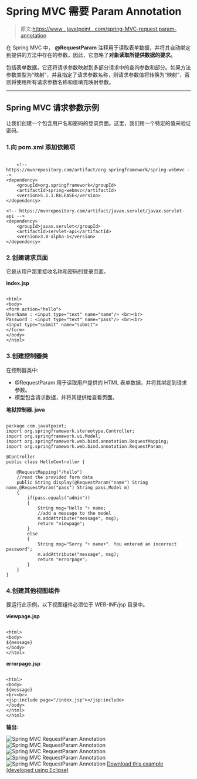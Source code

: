 # Spring MVC 需要 Param Annotation

> 原文:[https://www . javatpoint . com/spring-MVC-request param-annotation](https://www.javatpoint.com/spring-mvc-requestparam-annotation)

在 Spring MVC 中， **@RequestParam** 注释用于读取表单数据，并将其自动绑定到提供的方法中存在的参数。因此，它忽略了**对象读取所提供数据的要求。**

包括表单数据，它还将请求参数映射到多部分请求中的查询参数和部分。如果方法参数类型为“映射”，并且指定了请求参数名称，则请求参数值将转换为“映射”，否则将使用所有请求参数名称和值填充映射参数。

* * *

## Spring MVC 请求参数示例

让我们创建一个包含用户名和密码的登录页面。这里，我们用一个特定的值来验证密码。

### 1.向 pom.xml 添加依赖项

```

    <!-- https://mvnrepository.com/artifact/org.springframework/spring-webmvc -->
<dependency>
    <groupId>org.springframework</groupId>
    <artifactId>spring-webmvc</artifactId>
    <version>5.1.1.RELEASE</version>
</dependency>

<!-- https://mvnrepository.com/artifact/javax.servlet/javax.servlet-api -->
<dependency>  
    <groupId>javax.servlet</groupId>  
    <artifactId>servlet-api</artifactId>  
    <version>3.0-alpha-1</version>  
</dependency>

```

### 2.创建请求页面

它是从用户那里接收名称和密码的登录页面。

**index.jsp**

```

<html>
<body>
<form action="hello">
UserName : <input type="text" name="name"/> <br><br> 
Password : <input type="text" name="pass"/> <br><br> 
<input type="submit" name="submit">
</form>
</body>
</html>

```

### 3.创建控制器类

在控制器类中:

*   @RequestParam 用于读取用户提供的 HTML 表单数据，并将其绑定到请求参数。
*   模型包含请求数据，并将其提供给查看页面。

**地狱控制器. java**

```

package com.javatpoint;
import org.springframework.stereotype.Controller;
import org.springframework.ui.Model;
import org.springframework.web.bind.annotation.RequestMapping;
import org.springframework.web.bind.annotation.RequestParam;

@Controller
public class HelloController {

	@RequestMapping("/hello")
	//read the provided form data
	public String display(@RequestParam("name") String name,@RequestParam("pass") String pass,Model m)
	{
		if(pass.equals("admin"))
		{
			String msg="Hello "+ name;
			//add a message to the model
			m.addAttribute("message", msg);
			return "viewpage";
		}
		else
		{
			String msg="Sorry "+ name+". You entered an incorrect password";
			m.addAttribute("message", msg);
			return "errorpage";
		}	
	}
}

```

### 4.创建其他视图组件

要运行此示例，以下视图组件必须位于 WEB-INF/jsp 目录中。

**viewpage.jsp**

```

<html>
<body>
${message}
</body>
</html>

```

**errorpage.jsp**

```

<html>
<body>
${message}
<br><br>
<jsp:include page="/index.jsp"></jsp:include>
</body>
</html>
</html>

```

**输出:**

![Spring MVC RequestParam Annotation](../Images/f8d1e006cb696dc0daa7526c37318e68.png)
![Spring MVC RequestParam Annotation](../Images/a6be3ce19e3a1d83cead491e2ea59e45.png)
![Spring MVC RequestParam Annotation](../Images/04d77baf1d9e4369f42cdafe6b9b6ae5.png)
![Spring MVC RequestParam Annotation](../Images/1adc0580b885978ed862df237ad0a8f7.png)
![Spring MVC RequestParam Annotation](../Images/0506f79a3eaa116d3122cf0be405d539.png)
[Download this example (developed using Eclipse)](https://static.javatpoint.com/sppages/download/SpringMVCRequestParam.zip)